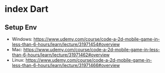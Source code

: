# index Dart


## Setup Env

* Windows: https://www.udemy.com/course/code-a-2d-mobile-game-in-less-than-6-hours/learn/lecture/31971454#overview
* Mac:  https://www.udemy.com/course/code-a-2d-mobile-game-in-less-than-6-hours/learn/lecture/31971462#overview
* Linux: https://www.udemy.com/course/code-a-2d-mobile-game-in-less-than-6-hours/learn/lecture/31971466#overview